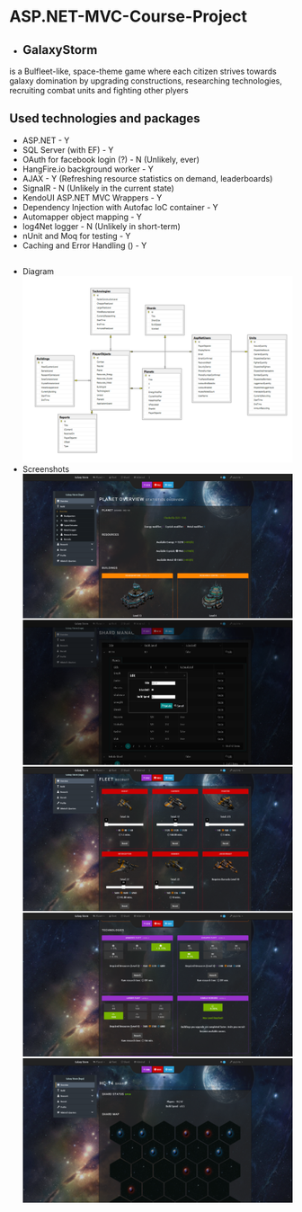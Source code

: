# ASP.NET-MVC-Course-Project
* ## GalaxyStorm 
is a Bulfleet-like, space-theme game where each citizen strives towards galaxy domination by upgrading constructions, researching technologies, recruiting combat units and fighting other plyers

## Used technologies and packages
 - ASP.NET - Y
 - SQL Server (with EF) - Y
 - OAuth for facebook login (?) - N (Unlikely, ever)
 - HangFire.io background worker - Y
 - AJAX - Y (Refreshing resource statistics on demand, leaderboards)
 - SignalR - N (Unlikely in the current state)
 - KendoUI ASP.NET MVC Wrappers - Y
 - Dependency Injection with Autofac IoC container - Y
 - Automapper object mapping - Y
 - log4Net logger - N (Unlikely in short-term)
 - nUnit and Moq for testing - Y
 - Caching and Error Handling () - Y
 
 ## 
 - Diagram
 ![Db Diagram](/Diagram.png)
 - Screenshots
 ![Home](/Screen.png)
 ![Admiral](/admiral.png)
 ![Fleet](/fleet.png)
 ![Tech](/Tech.png)
 ![Shard](/Shard.png)
 
 